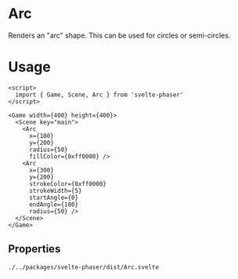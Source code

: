 # Arc

Renders an "arc" shape. This can be used for circles or semi-circles.

# Usage

```example
<script>
  import { Game, Scene, Arc } from 'svelte-phaser'
</script>

<Game width={400} height={400}>
  <Scene key="main">
    <Arc
      x={100}
      y={200}
      radius={50}
      fillColor={0xff0000} />
    <Arc
      x={300}
      y={200}
      strokeColor={0xff0000}
      strokeWidth={5}
      startAngle={0}
      endAngle={180}
      radius={50} />
  </Scene>
</Game>
```

## Properties

```properties
./../packages/svelte-phaser/dist/Arc.svelte
```
